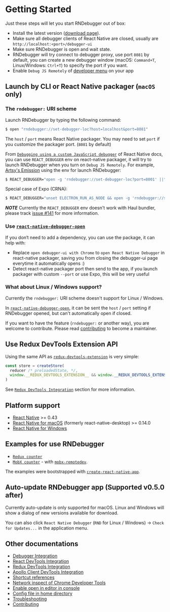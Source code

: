 # Getting Started

Just these steps will let you start RNDebugger out of box:

- Install the latest version ([download page](https://github.com/jhen0409/react-native-debugger/releases)).
- Make sure all debugger clients of React Native are closed, usually are `http://localhost:<port>/debugger-ui`
- Make sure RNDebugger is open and wait state.
- RNDebugger will try connect to debugger proxy, use port `8081` by default, you can create a new debugger window (macOS: `Command+T`, Linux/Windows: `Ctrl+T`) to specify the port if you want.
- Enable `Debug JS Remotely` of [developer menu](https://facebook.github.io/react-native/docs/debugging#accessing-the-in-app-developer-menu) on your app

## Launch by CLI or React Native packager (`macOS` only)

### The `rndebugger:` URI scheme

Launch RNDebugger by typing the following command:

```bash
$ open "rndebugger://set-debugger-loc?host=localhost&port=8081"
```

The `host` / `port` means React Native packager. You may need to set `port` if you customize the packager port. (`8081` by default)

From [`Debugging using a custom JavaScript debugger`](https://facebook.github.io/react-native/docs/debugging#debugging-using-a-custom-javascript-debugger) of React Native docs, you can use `REACT_DEBUGGER` env on react-native packager, it will try to launch RNDebugger when you turn on `Debug JS Remotely`. For example, [Artsy's Emission](https://github.com/artsy/emission/blob/45417ca425f2cba7d2da21902ef8ff1cd093a024/package.json#L28) using the env for launch RNDebugger:

```bash
$ REACT_DEBUGGER="open -g 'rndebugger://set-debugger-loc?port=8001' ||" react-native start
```

Special case of Expo (CRNA):

```bash
$ REACT_DEBUGGER="unset ELECTRON_RUN_AS_NODE && open -g 'rndebugger://set-debugger-loc?port=19001' ||" npm start
```

**_NOTE_** Currently the `REACT_DEBUGGER` env doesn't work with Haul bundler, please track [issue #141](https://github.com/jhen0409/react-native-debugger/issues/141) for more information.

### Use [`react-native-debugger-open`](../npm-package)

If you don‘t need to add a dependency, you can use the package, it can help with:

- Replace `open debugger-ui with Chrome` to `open React Native Debugger` in react-native packager, saving you from closing the debugger-ui page everytime it automatically opens :)
- Detect react-native packager port then send to the app, if you launch packager with custom `--port` or use Expo, this will be very useful

### What about Linux / Windows support?

Currently the `rndebugger:` URI scheme doesn't support for Linux / Windows.

In [`react-native-debugger-open`](../npm-package), it can be sent the `host` / `port` setting if RNDebugger opened, but can't automatically open if closed.

If you want to have the feature (`rndebugger:` or another way), you are welcome to contribute. Please read [contributing](https://github.com/jhen0409/react-native-debugger/blob/master/docs/contributing.md) to become a maintainer.

## Use Redux DevTools Extension API

Using the same API as [`redux-devtools-extension`](https://github.com/zalmoxisus/redux-devtools-extension#1-with-redux) is very simple:

```js
const store = createStore(
  reducer /* preloadedState, */,
  window.__REDUX_DEVTOOLS_EXTENSION__ && window.__REDUX_DEVTOOLS_EXTENSION__(),
)
```

See [`Redux DevTools Integration`](redux-devtools-integration.md) section for more information.

## Platform support

- [React Native](https://github.com/facebook/react-native) >= 0.43
- [React Native for macOS](https://github.com/ptmt/react-native-macos) (formerly react-native-desktop) >= 0.14.0
- [React Native for Windows](https://github.com/Microsoft/react-native-windows)

## Examples for use RNDebugger

- [`Redux counter`](../examples/counter-with-redux)
- [`MobX counter`](../examples/counter-with-mobx) - with [`mobx-remotedev`](https://github.com/zalmoxisus/mobx-remotedev).

The examples were bootstrapped with [`create-react-native-app`](https://github.com/react-community/create-react-native-app).

## Auto-update RNDebugger app (Supported v0.5.0 after)

Currently auto-update is only supported for macOS. Linux and Windows will show a dialog of new versions available for download.

You can also click `React Native Debugger` (`RND` for Linux / Windows) -> `Check for Updates...` in the application menu.

## Other documentations

- [Debugger Integration](debugger-integration.md)
- [React DevTools Integration](react-devtools-integration.md)
- [Redux DevTools Integration](redux-devtools-integration.md)
- [Apollo Client DevTools Integration](apollo-client-devtools-integration.md)
- [Shortcut references](shortcut-references.md)
- [Network inspect of Chrome Developer Tools](network-inspect-of-chrome-devtools.md)
- [Enable open in editor in console](enable-open-in-editor-in-console.md)
- [Config file in home directory](config-file-in-home-directory.md)
- [Troubleshooting](troubleshooting.md)
- [Contributing](contributing.md)
